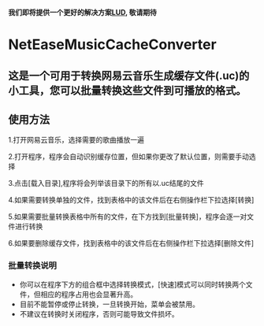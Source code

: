 **我们即将提供一个更好的解决方案[LUD](https://github.com/Jmydaniel/CloudMusicDownloader), 敬请期待**

# NetEaseMusicCacheConverter
这是一个可用于转换网易云音乐生成缓存文件(.uc)的小工具，您可以批量转换这些文件到可播放的格式。
---
## 使用方法
1.打开网易云音乐，选择需要的歌曲播放一遍

2.打开程序，程序会自动识别缓存位置，但如果你更改了默认位置，则需要手动选择

3.点击[载入目录],程序将会列举该目录下的所有以.uc结尾的文件

4.如果需要转换单独的文件，找到表格中的该文件后在右侧操作栏下拉选择[转换]

5.如果需要批量转换表格中所有的文件，在下方找到[批量转换]，程序会逐一对文件进行转换

6.如果要删除缓存文件，找到表格中的该文件后在右侧操作栏下拉选择[删除文件]

### 批量转换说明
+ 你可以在程序下方的组合框中选择转换模式，[快速]模式可以同时转换两个文件，但相应的程序占用也会显著升高。
+ 目前不能暂停或停止转换，一旦转换开始，菜单会被禁用。
+ 不建议在转换时关闭程序，否则可能导致文件损坏。
